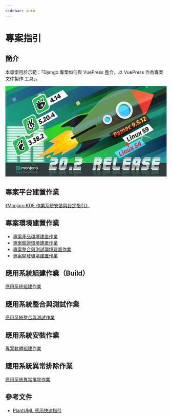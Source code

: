 ```yaml
---
sidebar: auto
---
```


# 專案指引

## 簡介

本專案用於示範：「Django 專案如何與 VuePress 整合，以 VuePress 作為專案文件製作
工具」。

![Manjaro KDE 桌面](assets/img/Manjaro-KDE.jpeg)

## 專案平台建置作業

[《Manjaro KDE 作業系統安裝與設定指引》](./Manjaro_KDE_Guideline.md)

## 專案環境建置作業

- [專案產品環境建置作業](./App_Platform_Production.md)
- [專案驗證環境建置作業](./App_Platform_Stage.md)
- [專案整合與測試環境建置作業](./App_Platform_SIT.md)
- [專案開發環境建置作業](./App_Dev.md)

## 應用系統組建作業（Build）

[應用系統組建作業](./App_SW_Build.md)

## 應用系統整合與測試作業

[應用系統整合與測試作業](./App_SIT.md)

## 應用系統安裝作業

[專案軟體組建作業](./App_SW_Build.md)

## 應用系統異常排除作業

[應用系統異常排除作業](./App_Diag_and_Fix_Problem.md)

## 參考文件

- [PlantUML 應用快速指引](./PlantUML.md)
